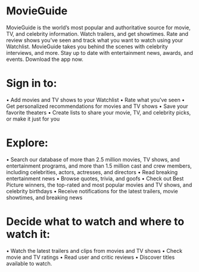 # MovieGuide
MovieGuide is the world’s most popular and authoritative source for movie, TV, and celebrity information. Watch trailers, and get showtimes. Rate and review shows you’ve seen and track what you want to watch using your Watchlist. MovieGuide takes you behind the scenes with celebrity interviews, and more. Stay up to date with entertainment news, awards, and events. Download the app now.

# Sign in to:
• Add movies and TV shows to your Watchlist
• Rate what you’ve seen
• Get personalized recommendations for movies and TV shows
• Save your favorite theaters
• Create lists to share your movie, TV, and celebrity picks, or make it just for you

# Explore:
• Search our database of more than 2.5 million movies, TV shows, and entertainment programs, and more than 1.5 million cast and crew members, including celebrities, actors, actresses, and directors
• Read breaking entertainment news
• Browse quotes, trivia, and goofs
• Check out Best Picture winners, the top-rated and most popular movies and TV shows, and celebrity birthdays
• Receive notifications for the latest trailers, movie showtimes, and breaking news

# Decide what to watch and where to watch it:
• Watch the latest trailers and clips from movies and TV shows
• Check movie and TV ratings
• Read user and critic reviews
• Discover titles available to watch.
